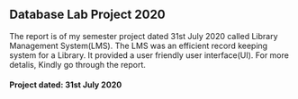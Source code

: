## Database Lab Project 2020

The report is of my semester project dated 31st July 2020 called Library Management System(LMS). The LMS was an efficient record keeping system for a Library. It provided a user friendly user interface(UI). For more detalis, Kindly go through the report.

#### Project dated: 31st July 2020

